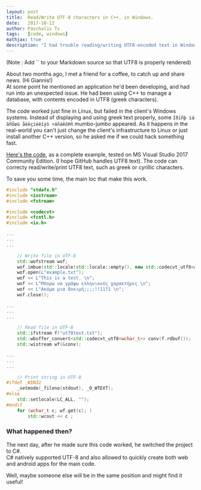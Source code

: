 ```yaml
---
layout: post
title:  Read/Write UTF-8 characters in C++, in Windows.
date:   2017-10-12
author: Paschalis Ts
tags:   [code, windows]
mathjax: true
description: "I had trouble reading/writing UTF8-encoded text in Windows."  
---
```

<meta http-equiv='Content-Type' content='text/html; charset=utf-8' />
(Note : Add `<meta http-equiv='Content-Type' content='text/html; charset=utf-8' />` to your Markdown source so that UTF8 is properly rendered)

About two months ago, I met a friend for a coffee, to catch up and share news. (Hi Giannis!)  
At some point he mentioned an application he'd been developing, and had run into an unexpected issue. He had been using C++ to manage a database, with contents encoded in UTF8 (greek characters). 

The code worked just fine in Linux, but failed in the client's Windows systems. Instead of displaying and using greek text properly, some `Ìðïñþ íá ãñÜøù åëëçíéêïýò ÷áñáêôÞñ` mumbo-jumbo appeared. As it happens in the real-world you can't just change the client's infrastructure to Linux or just install another C++ version, so he asked me if we could hack something fast.

[Here's the code](https://github.com/tpaschalis/cpp-utf8-io), as a complete example, tested on MS Visual Studio 2017 Community Edition. (I hope GitHub handles UTF8 text). The code can correcty read/write/print UTF8 text, such as greek or cyrillic characters.

To save you some time, the main loc that make this work.

```cpp
#include "stdafx.h"
#include <iostream>
#include <fstream>

#include <codecvt>
#include <fcntl.h>
#include <io.h>

...
...
...

	// Write file in UTF-8
	std::wofstream wof;
	wof.imbue(std::locale(std::locale::empty(), new std::codecvt_utf8<wchar_t, 0x10ffff, std::generate_header>));
	wof.open(L"example.txt");
	wof << L"This is a test. \n";
	wof << L"Μπορώ να γράψω ελληνικούς χαρακτήρες \n";
	wof << L"Ακόμα μια δοκιμή;;;;!!11?1 \n";
	wof.close();

...
...
...

	// Read file in UTF-8
	std::ifstream f("utf8text.txt");
	std::wbuffer_convert<std::codecvt_utf8<wchar_t>> conv(f.rdbuf());
	std::wistream wf(&conv);

...
...
...

	// Print string in UTF-8
#ifdef _WIN32
	_setmode(_fileno(stdout), _O_WTEXT);
#else
	std::setlocale(LC_ALL, "");
#endif 
	for (wchar_t c; wf.get(c); )
		std::wcout << c ;
```

### What happened then?
The next day, after he made sure this code worked, he switched the project to C#.  
C# natively supported UTF-8 and also allowed to quickly create both web and android apps for the main code.

Well, maybe someone else will be in the same position and might find it useful!
